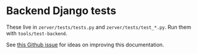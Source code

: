 # Backend Django tests

These live in `zerver/tests/tests.py` and `zerver/tests/test_*.py`. Run
them with `tools/test-backend`.

See [this Github issue](https://github.com/zulip/zulip/issues/879) for ideas
on improving this documentation.

